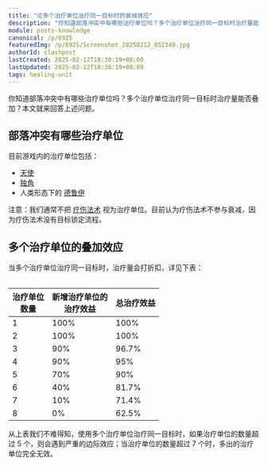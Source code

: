 ```yaml
---
title: "论多个治疗单位治疗同一目标时的衰减效应"
description: "你知道部落冲突中有哪些治疗单位吗？多个治疗单位治疗同一目标时治疗量能否叠加？本文就来回答上述问题。"
module: posts-knowledge
canonical: /p/6925
featuredImg: /p/6925/Screenshot_20250212_052349.jpg
authorId: clashpost
lastCreated: 2025-02-12T18:30:19+08:00
lastUpdated: 2025-02-12T18:30:19+08:00
tags: healing-unit
---
```


你知道部落冲突中有哪些治疗单位吗？多个治疗单位治疗同一目标时治疗量能否叠加？本文就来回答上述问题。

## 部落冲突有哪些治疗单位

目前游戏内的治疗单位包括：

- [天使](/upgrade/0007-Healer)
- [独角](/upgrade/0283-Unicorn)
- 人类形态下的 [德鲁伊](/upgrade/008a-Druid)

注意：我们通常不把 [疗伤法术](/upgrade/0101-Healing-Spell) 视为治疗单位。目前认为疗伤法术不参与衰减，因为疗伤法术没有目标锁定流程。

## 多个治疗单位的叠加效应

当多个治疗单位治疗同一目标时，治疗量会打折扣，详见下表：

<Table maxWidth="30rem">

| 治疗单位<br>数量 | 新增治疗单位的<br>治疗效益 | 总治疗效益 |
|      ----       |           ----           |    ----   |
|        1        |           100%           |    100%   |
|        2        |           100%           |    100%   |
|        3        |            90%           |   96.7%   |
|        4        |            90%           |     95%   |
|        5        |            70%           |     90%   |
|        6        |            40%           |   81.7%   |
|        7        |            10%           |   71.4%   |
|        8        |             0%           |   62.5%   |
</Table>

从上表我们不难得知，使用多个治疗单位治疗同一目标时，如果治疗单位的数量超过 5 个，则会遇到严重的边际效应；当治疗单位的数量超过 7 个时，多出的治疗单位完全无效。

<Pic src="/p/6925/Screenshot_20250212_052349_hd.jpg" width="1920" height="1079" alt="" />